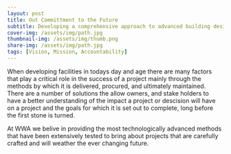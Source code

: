 ```yaml
---
layout: post
title: Out Committment to the Future
subtitle: Developing a comprehensive approach to advanced building design and sustainability
cover-img: /assets/img/path.jpg
thumbnail-img: /assets/img/thumb.png
share-img: /assets/img/path.jpg
tags: [Vision, Mission, Accountability]
---
```


When developing facilities in todays day and age there are many factors that play a critical role in the success of a project mainly through the methods by which it is delivered, procured, and ultimately maintained.  There are a number of solutions the allow owners, and stake holders to have a better understanding of the impact a project or descision will have on a project and the goals for which it is set out to complete, long before the first stone is turned.

At WWA we belive in providing the most technologically advanced methods that have been extensively tested to bring about projects that are carefully crafted and will weather the ever changing future.
